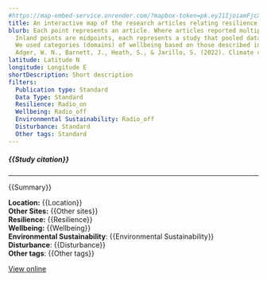 ```yaml
---
#https://map-embed-service.onrender.com/?mapbox-token=pk.eyJ1IjoiamFjcXVpZWFsZXMiLCJhIjoiY2x2YzZkZ3M2MGU4bzJrcGJuaHR0b3I2MSJ9.j3uz2sxP5a1EtmZv1pNMGw&config=https%3A%2F%2Fraw.githubusercontent.com%2Feniallator%2FMapping-Embed-Configurations%2Fmain%2FEvidenceMapNexusUpdate.md&google-sheet=1lr-3MMd2HTRbJk3csZER2YbNOxZArimCNjvmGFpgtEQ
title: An interactive map of the research articles relating resilience with wellbeing and/or environmental sustainability for UK coastal communities
blurb: Each point represents an article. Where articles reported multiple study sites, the point primary or first site where data was collected.
  Inland points are midpoints, each represents a study that pooled data across multiple coastal sites.
  We used categories (domains) of wellbeing based on those described in Adger et al. 2022.
  Adger, W. N., Barnett, J., Heath, S., & Jarillo, S. (2022). Climate change affects multiple dimensions of well-being through impacts, information and policy responses. Nature Human Behaviour, 6(11), 1465-1473.
latitude: Latitude N
longitude: Longitude E
shortDescription: Short description
filters:
  Publication type: Standard
  Data Type: Standard
  Resilience: Radio_on
  Wellbeing: Radio_off
  Environmental Sustainability: Radio_off
  Disturbance: Standard
  Other tags: Standard
---
```


##### {{Study citation}}

---

{{Summary}}

**Location:** {{Location}}\
 **Other Sites:** {{Other sites}}\
 **Resilience:** {{Resilience}}\
 **Wellbeing:** {{Wellbeing}}\
 **Environmental Sustainability**: {{Environmental Sustainability}}\
 **Disturbance**: {{Disturbance}}\
 **Other tags**: {{Other tags}}

[View online]({{Hyperlink}})
